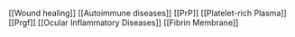 [[Wound healing]]
[[Autoimmune diseases]]
[[PrP]]
[[Platelet-rich Plasma]]
[[Prgf]]
[[Ocular Inflammatory Diseases]]
[[Fibrin Membrane]]
